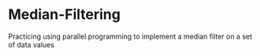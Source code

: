 # Median-Filtering
Practicing using parallel programming to implement a median filter on a set of data values
